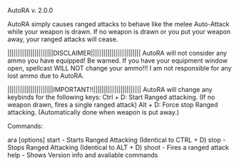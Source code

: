 AutoRA v. 2.0.0

AutoRA simply causes ranged attacks to behave like the melee Auto-Attack while your weapon is drawn.  If no weapon is drawn or you put your weapon away, your ranged attacks will cease.

||||||||||||||||||||||DISCLAIMER||||||||||||||||||||||||
AutoRA will not consider any ammo you have equipped!
Be warned.  If you have your equipment window open, spellcast WILL NOT change your ammo!!!
I am not responsible for any lost ammo due to AutoRA.

||||||||||||||||||||||IMPORTANT!!|||||||||||||||||||||||
AutoRA will change any keybinds for the following keys:
Ctrl + D:  Start Ranged attacking.  (If no weapon drawn, fires a single ranged attack)
Alt + D:  Force stop Ranged attacking.  (Automatically done when weapon is put away.)


Commands:

ara [options]
	start  - Starts Ranged Attacking (Identical to CTRL + D)
	stop   - Stops Ranged Attacking (Identical to ALT + D)
	shoot  - Fires a ranged attack
	help   - Shows Version info and available commands
